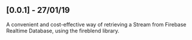 ## [0.0.1] - 27/01/19

A convenient and cost-effective way of retrieving a Stream from Firebase Realtime Database, using the fireblend library.
